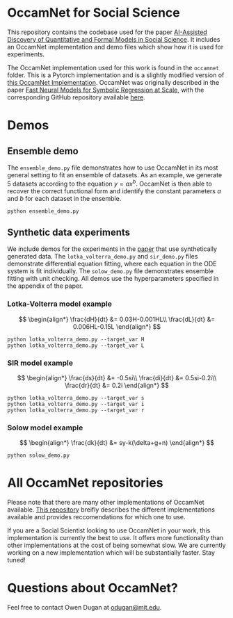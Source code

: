 # OccamNet for Social Science

This repository contains the codebase used for the paper [AI-Assisted Discovery of Quantitative and Formal Models in Social Science](https://arxiv.org/abs/2210.00563). It includes an OccamNet implementation and demo files which show how it is used for experiments.

The OccamNet implementation used for this work is found in the `occamnet` folder. This is a Pytorch implementation and is a slightly modified version of [this OccamNet Implementation](https://github.com/druidowm/OccamNet_Public/tree/main/implicit). OccamNet was originally described in the paper [Fast Neural Models for Symbolic Regression at Scale](https://arxiv.org/abs/2007.10784), with the corresponding GitHub repository available [here](https://github.com/druidowm/OccamNet_Public).

# Demos

## Ensemble demo

The `ensemble_demo.py` file demonstrates how to use OccamNet in its most general setting to fit an ensemble of datasets. As an example, we generate 5 datasets according to the equation $y = ax^b$. OccamNet is then able to recover the correct functional form and identify the constant parameters $a$ and $b$ for each dataset in the ensemble.

    python ensemble_demo.py

## Synthetic data experiments
We include demos for the experiments in the [paper](https://arxiv.org/abs/2210.00563) that use synthetically generated data. The `lotka_volterra_demo.py` and `sir_demo.py` files demonstrate differential equation fitting, where each equation in the ODE system is fit individually. The `solow_demo.py` file demonstrates ensemble fitting with unit checking. All demos use the hyperparameters specified in the appendix of the paper.

### Lotka-Volterra model example
$$
\begin{align*}
    \frac{dH}{dt} &= 0.03H-0.001HL\\
    \frac{dL}{dt} &= 0.006HL-0.15L
\end{align*}
$$

    python lotka_volterra_demo.py --target_var H
    python lotka_volterra_demo.py --target_var L

### SIR model example

$$
\begin{align*}
    \frac{ds}{dt} &= -0.5si\\
    \frac{di}{dt} &= 0.5si-0.2i\\
    \frac{dr}{dt} &= 0.2i
\end{align*}
$$

    python lotka_volterra_demo.py --target_var s
    python lotka_volterra_demo.py --target_var i
    python lotka_volterra_demo.py --target_var r


### Solow model example

$$
\begin{align*}
    \frac{dk}{dt} &= sy-k(\delta+g+n)
\end{align*}
$$

    python solow_demo.py


# All OccamNet repositories

Please note that there are many other implementations of OccamNet available. [This repository](https://github.com/druidowm/OccamNet_Versions) breifly describes the different implementations available and provides reccomendations for which one to use.

If you are a Social Scientist looking to use OccamNet in your work, this implementation is currently the best to use. It offers more functionality than other implementations at the cost of being somewhat slow. We are currently working on a new implementation which will be substantially faster. Stay tuned!

# Questions about OccamNet?

Feel free to contact Owen Dugan at odugan@mit.edu.
